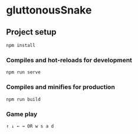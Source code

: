 # gluttonousSnake
## Project setup
```
npm install
```

### Compiles and hot-reloads for development
```
npm run serve
```

### Compiles and minifies for production
```
npm run build
```

### Game play
```
↑ ↓ ← → OR w s a d
```

